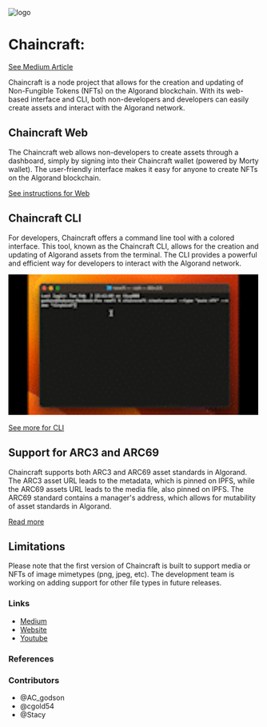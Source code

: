 ![logo]()

# Chaincraft:

[See Medium Article]()

Chaincraft is a node project that allows for the creation and updating of Non-Fungible Tokens (NFTs) on the Algorand blockchain. With its web-based interface and CLI, both non-developers and developers can easily create assets and interact with the Algorand network.

## Chaincraft Web

The Chaincraft web allows non-developers to create assets through a dashboard, simply by signing into their Chaincraft wallet (powered by Morty wallet). The user-friendly interface makes it easy for anyone to create NFTs on the Algorand blockchain.

[See instructions for Web]()

## Chaincraft CLI

For developers, Chaincraft offers a command line tool with a colored interface. This tool, known as the Chaincraft CLI, allows for the creation and updating of Algorand assets from the terminal. The CLI provides a powerful and efficient way for developers to interact with the Algorand network.

<!-- ![preview](./chaincraft-CLI/screenshots/test.gif) -->
<img src="https://github.com/acgodson/chaincraft/blob/main/chaincraft-CLI/screenshots/test.gif" width="500" height="auto">

[See more for CLI]()

## Support for ARC3 and ARC69

Chaincraft supports both ARC3 and ARC69 asset standards in Algorand. The ARC3 asset URL leads to the metadata, which is pinned on IPFS, while the ARC69 assets URL leads to the media file, also pinned on IPFS. The ARC69 standard contains a manager's address, which allows for mutability of asset standards in Algorand.

[Read more]()

## Limitations

Please note that the first version of Chaincraft is built to support media or NFTs of image mimetypes (png, jpeg, etc). The development team is working on adding support for other file types in future releases.

### Links

- [Medium]()
- [Website]()
- [Youtube]()

### References

### Contributors

- @AC_godson
- @cgold54
- @Stacy
